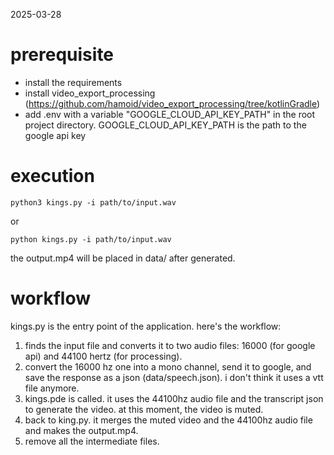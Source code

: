 2025-03-28

# prerequisite

- install the requirements
- install video_export_processing (https://github.com/hamoid/video_export_processing/tree/kotlinGradle)
- add .env with a variable "GOOGLE_CLOUD_API_KEY_PATH" in the root project directory. GOOGLE_CLOUD_API_KEY_PATH is the path to the google api key

# execution

    python3 kings.py -i path/to/input.wav

or 

    python kings.py -i path/to/input.wav

the output.mp4 will be placed in data/ after generated.

# workflow

kings.py is the entry point of the application. here's the workflow:
1. finds the input file and converts it to two audio files: 16000 (for google api) and 44100 hertz (for processing).
2. convert the 16000 hz one into a mono channel, send it to google, and save the response as a json (data/speech.json). i don't think it uses a vtt file anymore. 
3. kings.pde is called. it uses the 44100hz audio file and the transcript json to generate the video. at this moment, the video is muted.
4. back to king.py. it merges the muted video and the 44100hz audio file and makes the output.mp4. 
5. remove all the intermediate files.